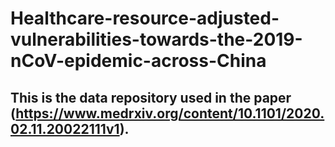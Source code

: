 # Healthcare-resource-adjusted-vulnerabilities-towards-the-2019-nCoV-epidemic-across-China
## This is the data repository used in the paper (https://www.medrxiv.org/content/10.1101/2020.02.11.20022111v1).
